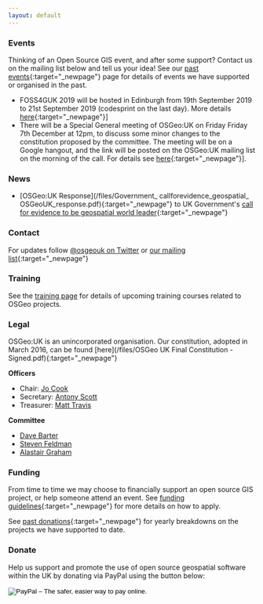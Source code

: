 ```yaml
---
layout: default
---
```


### Events

Thinking of an Open Source GIS event, and after some support? Contact us on the mailing list below and tell us your idea! See our [past events](pastevents.html){:target="_newpage"} page for details of events we have supported or organised in the past.

* FOSS4GUK 2019 will be hosted in Edinburgh from 19th September 2019 to 21st September 2019 (codesprint on the last day). More details [here](https://uk.osgeo.org/foss4guk2019/){:target="_newpage"}]
* There will be a Special General meeting of OSGeo:UK on Friday Friday 7th December at 12pm, to discuss some minor changes to the constitution proposed by the committee. The meeting will be on a Google hangout, and the link will be posted on the OSGeo:UK mailing list on the morning of the call. For details see [here](https://docs.google.com/document/d/1NnQBSQ5w9d8LyxnDLryAFQTvF5YFEXki2WiE-gF7NdY/edit?usp=sharing){:target="_newpage"}].

### News

* [OSGeo:UK Response](/files/Government_ callforevidence_geospatial_ OSGeoUK_response.pdf){:target="_newpage"} to UK Government's [call for evidence to be geospatial world leader](https://www.gov.uk/government/news/government-launch-call-for-evidence-to-be-geospatial-world-leader){:target="_newpage"}


### Contact

For updates follow [@osgeouk on Twitter](https://twitter.com/osgeouk) or [our mailing list](https://lists.osgeo.org/mailman/listinfo/uk){:target="_newpage"}

### Training

See the [training page](training.html) for details of upcoming training courses related to OSGeo projects.

### Legal

OSGeo:UK is an unincorporated organisation. Our constitution, adopted in March 2016, can be found [here](/files/OSGeo UK Final Constitution - Signed.pdf){:target="_newpage"}

__Officers__

* Chair: [Jo Cook](https://twitter.com/archaeogeek)
* Secretary: [Antony Scott](https://twitter.com/antscott)
* Treasurer: [Matt Travis](https://twitter.com/Yakus)

__Committee__

* [Dave Barter](https://twitter.com/NautoGuide)
* [Steven Feldman](https://twitter.com/StevenFeldman)
* [Alastair Graham](https://twitter.com/ajggeoger)

### Funding

From time to time we may choose to financially support an open source GIS project, or help someone attend an event. See [funding guidelines](fundingguidelines.html){:target="_newpage"} for more details on how to apply.

See [past donations](pastdonations.html){:target="_newpage"} for yearly breakdowns on the projects we have supported to date.

### Donate

Help us support and promote the use of open source geospatial software within the UK by donating via PayPal using the button below:

<form action="https://www.paypal.com/cgi-bin/webscr" method="post" target="_top">
<input type="hidden" name="cmd" value="_s-xclick">
<input type="hidden" name="hosted_button_id" value="42G7PKK5YV6NU">
<input type="image" src="https://www.paypalobjects.com/en_US/GB/i/btn/btn_donateCC_LG.gif" border="0" name="submit" alt="PayPal – The safer, easier way to pay online.">
<img alt="" border="0" src="https://www.paypalobjects.com/en_GB/i/scr/pixel.gif" width="1" height="1">
</form>




